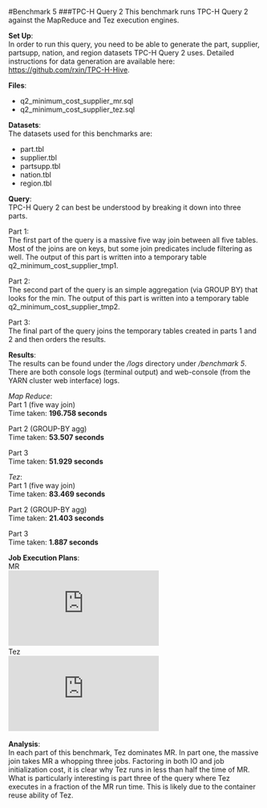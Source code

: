 #Benchmark 5
###TPC-H Query 2
This benchmark runs TPC-H Query 2 against the MapReduce and Tez execution engines. 

**Set Up**:   
In order to run this query, you need to be able to generate the part, supplier, partsupp, nation, and region datasets TPC-H Query 2 uses. Detailed instructions for data generation are available here: https://github.com/rxin/TPC-H-Hive.   

**Files**:
- q2_minimum_cost_supplier_mr.sql
- q2_minimum_cost_supplier_tez.sql

**Datasets**:  
The datasets used for this benchmarks are:  
- part.tbl
- supplier.tbl
- partsupp.tbl
- nation.tbl
- region.tbl  

**Query**:  
TPC-H Query 2 can best be understood by breaking it down into three parts. 

Part 1:  
The first part of the query is a massive five way join between all five tables. Most of the joins are on keys, but some join predicates include filtering as well. The output of this part is written into a temporary table q2_minimum_cost_supplier_tmp1. 

Part 2:  
The second part of the query is an simple aggregation (via GROUP BY) that looks for the min. The output of this part is written into a temporary table q2_minimum_cost_supplier_tmp2. 

Part 3:  
The final part of the query joins the temporary tables created in parts 1 and 2 and then orders the results. 


**Results**:  
The results can be found under the */logs* directory under */benchmark 5*. There are both console logs (terminal output) and web-console (from the YARN cluster web interface) logs.   

*Map Reduce*:  
Part 1 (five way join)  
Time taken: **196.758 seconds**

Part 2 (GROUP-BY agg)  
Time taken: **53.507 seconds**

Part 3  
Time taken: **51.929 seconds**


*Tez*:  
Part 1 (five way join)    
Time taken: **83.469 seconds**

Part 2 (GROUP-BY agg)  
Time taken: **21.403 seconds**

Part 3  
Time taken: **1.887 seconds**

**Job Execution Plans**:  
MR  
![MR Job](https://github.com/jwang93/Tez/blob/master/graphs/execution_plans/TPC-H_Q2_MR.pdf)  
Tez  
![Tez Job](https://github.com/jwang93/Tez/blob/master/graphs/execution_plans/TPC-H_Q2_Tez.pdf)

**Analysis**:  
In each part of this benchmark, Tez dominates MR. In part one, the massive join takes MR a whopping three jobs. Factoring in both IO and job initialization cost, it is clear why Tez runs in less than half the time of MR. What is particularly interesting is part three of the query where Tez executes in a fraction of the MR run time. This is likely due to the container reuse ability of Tez. 






